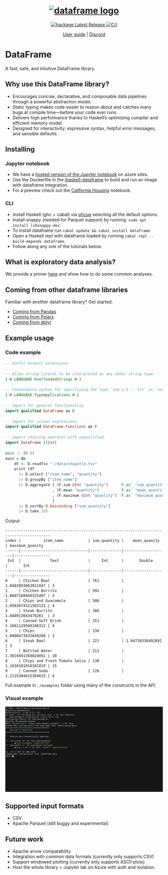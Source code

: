 <h1 align="center">
  <a href="https://dataframe.readthedocs.io/en/latest/">
    <img width="100" height="100" src="https://raw.githubusercontent.com/mchav/dataframe/master/docs/_static/haskell-logo.svg" alt="dataframe logo">
  </a>
</h1>

<div align="center">
  <a href="https://hackage.haskell.org/package/dataframe-0.2.0.2">
    <img src="https://img.shields.io/hackage/v/dataframe" alt="hackage Latest Release"/>
  </a>
  <a href="https://github.com/mchav/dataframe/actions/workflows/haskel-ci.yml">
    <img src="https://github.com/mchav/dataframe/actions/workflows/haskell-ci.yml/badge.svg" alt="C/I"/>
  </a>
</div>

<p align="center">
  <a href="https://dataframe.readthedocs.io/en/latest/">User guide</a>
  |
  <a href="https://discord.gg/XJE5wKT2kb">Discord</a>
</p>

# DataFrame

A fast, safe, and intuitive DataFrame library.

## Why use this DataFrame library?

* Encourages concise, declarative, and composable data pipelines through a powerful abstraction model.
* Static typing makes code easier to reason about and catches many bugs at compile time—before your code ever runs.
* Delivers high performance thanks to Haskell’s optimizing compiler and efficient memory model.
* Designed for interactivity: expressive syntax, helpful error messages, and sensible defaults.

## Installing

### Jupyter notebook
* We have a [hosted version of the Jupyter notebook](https://ihaskell-dataframe-crf7g5fvcpahdegz.westus2-01.azurewebsites.net/lab/) on azure sites.
* Use the Dockerfile in the [ihaskell-dataframe](https://github.com/mchav/ihaskell-dataframe) to build and run an image with dataframe integration.
* For a preview check out the [California Housing](https://ihaskell-dataframe-crf7g5fvcpahdegz.westus2-01.azurewebsites.net/lab/tree/California%20Housing.ipynb) notebook.

### CLI
* Install Haskell (ghc + cabal) via [ghcup](https://www.haskell.org/ghcup/install/) selecting all the default options.
* Install snappy (needed for Parquet support) by running: `sudo apt install libsnappy-dev`.
* To install dataframe run `cabal update && cabal install dataframe`
* Open a Haskell repl with dataframe loaded by running `cabal repl --build-depends dataframe`.
* Follow along any one of the tutorials below.


## What is exploratory data analysis?
We provide a primer [here](https://github.com/mchav/dataframe/blob/main/docs/exploratory_data_analysis_primer.md) and show how to do some common analyses.

## Coming from other dataframe libraries
Familiar with another dataframe library? Get started:
* [Coming from Pandas](https://github.com/mchav/dataframe/blob/main/docs/coming_from_pandas.md)
* [Coming from Polars](https://github.com/mchav/dataframe/blob/main/docs/coming_from_polars.md)
* [Coming from dplyr](https://github.com/mchav/dataframe/blob/main/docs/coming_from_dplyr.md)

## Example usage

### Code example
```haskell
-- Useful Haskell extensions.

-- Allow string literal to be interpreted as any other string type.
{-# LANGUAGE OverloadedStrings #-}

-- Convenience syntax for specifiying the type `sum a b :: Int` vs `sum @Int a b'. 
{-# LANGUAGE TypeApplications #-}

-- import for general functionality.
import qualified DataFrame as D

-- import for column expressions.
import qualified DataFrame.Functions as F

-- import chaining operator with unqualified.
import DataFrame ((|>))

main :: IO ()
main = do
    df <- D.readTsv "./data/chipotle.tsv"
    print (df
      |> D.select ["item_name", "quantity"]
      |> D.groupBy ["item_name"]
      |> D.aggregate [ (F.sum @Int "quantity")     `F.as` "sum_quantity"
                     , (F.mean "quantity")         `F.as` "mean_quantity"
                     , (F.maximum @Int "quantity") `F.as` "maximum_quantity"
                     ]
      |> D.sortBy D.Descending ["sum_quantity"]
      |> D.take 10)
```

Output:

```
------------------------------------------------------------------------------------------
index |          item_name           | sum_quantity |    mean_quanity    | maximum_quanity
------|------------------------------|--------------|--------------------|----------------
 Int  |             Text             |     Int      |       Double       |       Int      
------|------------------------------|--------------|--------------------|----------------
0     | Chicken Bowl                 | 761          | 1.0482093663911847 | 3              
1     | Chicken Burrito              | 591          | 1.0687160940325497 | 4              
2     | Chips and Guacamole          | 506          | 1.0563674321503131 | 4              
3     | Steak Burrito                | 386          | 1.048913043478261  | 3              
4     | Canned Soft Drink            | 351          | 1.1661129568106312 | 4              
5     | Chips                        | 230          | 1.0900473933649288 | 3              
6     | Steak Bowl                   | 221          | 1.04739336492891   | 3              
7     | Bottled Water                | 211          | 1.3024691358024691 | 10             
8     | Chips and Fresh Tomato Salsa | 130          | 1.1818181818181819 | 15             
9     | Canned Soda                  | 126          | 1.2115384615384615 | 4 
```

Full example in `./examples` folder using many of the constructs in the API.

### Visual example
![Screencast of usage in GHCI](./static/example.gif)

## Supported input formats
* CSV
* Apache Parquet (still buggy and experimental)

## Future work
* Apache arrow compatability
* Integration with common data formats (currently only supports CSV)
* Support windowed plotting (currently only supports ASCII plots)
* Host the whole library + Jupyter lab on Azure with auth and isolation.
